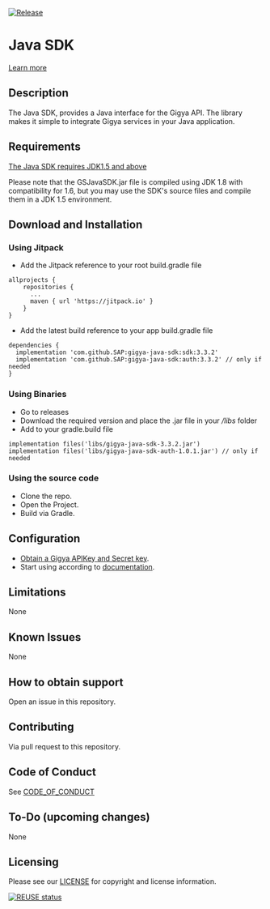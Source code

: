 [![Release](https://jitpack.io/v/SAP/gigya-java-sdk.svg)](https://jitpack.io/v/SAP/gigya-java-sdk)
# Java SDK 
[Learn more](https://github.com/SAP/gigya-java-sdk/wiki)

## Description
The Java SDK, provides a Java interface for the Gigya API. 
The library makes it simple to integrate Gigya services in your Java application.

## Requirements
[The Java SDK requires JDK1.5 and above](https://www.java.com/en/download/) 

Please note that the GSJavaSDK.jar file is compiled using JDK 1.8 with compatibility for 1.6, 
but you may use the SDK's source files and compile them in a JDK 1.5 environment.

## Download and Installation
### Using Jitpack
* Add the Jitpack reference to your root build.gradle file
```
allprojects {
    repositories {
      ...
      maven { url 'https://jitpack.io' }
    }
}
```
* Add the latest build reference to your app build.gradle file
```
dependencies {
  implementation 'com.github.SAP:gigya-java-sdk:sdk:3.3.2'
  implementation 'com.github.SAP:gigya-java-sdk:auth:3.3.2' // only if needed
}
```
### Using Binaries
* Go to releases
* Download the required version and place the .jar file in your */libs* folder
* Add to your gradle.build file
```
implementation files('libs/gigya-java-sdk-3.3.2.jar')
implementation files('libs/gigya-java-sdk-auth-1.0.1.jar') // only if needed
```
  
### Using the source code
* Clone the repo.
* Open the Project.
* Build via Gradle.

## Configuration
* [Obtain a Gigya APIKey and Secret key](https://github.com/levistepanov/gigya-java-sdk/wiki#obtaining-sap-customer-data-clouds-api-key-and-secret-key).
* Start using according to [documentation](https://github.com/levistepanov/gigya-java-sdk/wiki#logging-in-the-user).

## Limitations
None

## Known Issues
None

## How to obtain support
Open an issue in this repository.

## Contributing
Via pull request to this repository.

## Code of Conduct
See [CODE_OF_CONDUCT](https://github.com/SAP/gigya-java-sdk/blob/main/CODE_OF_CONDUCT.md)

## To-Do (upcoming changes)
None

## Licensing
Please see our [LICENSE](https://github.com/SAP/gigya-java-sdk/blob/main/LICENSE.txt) for copyright and license information.

[![REUSE status](https://api.reuse.software/badge/github.com/SAP/gigya-java-sdk)](https://api.reuse.software/info/github.com/SAP/gigya-java-sdk)
